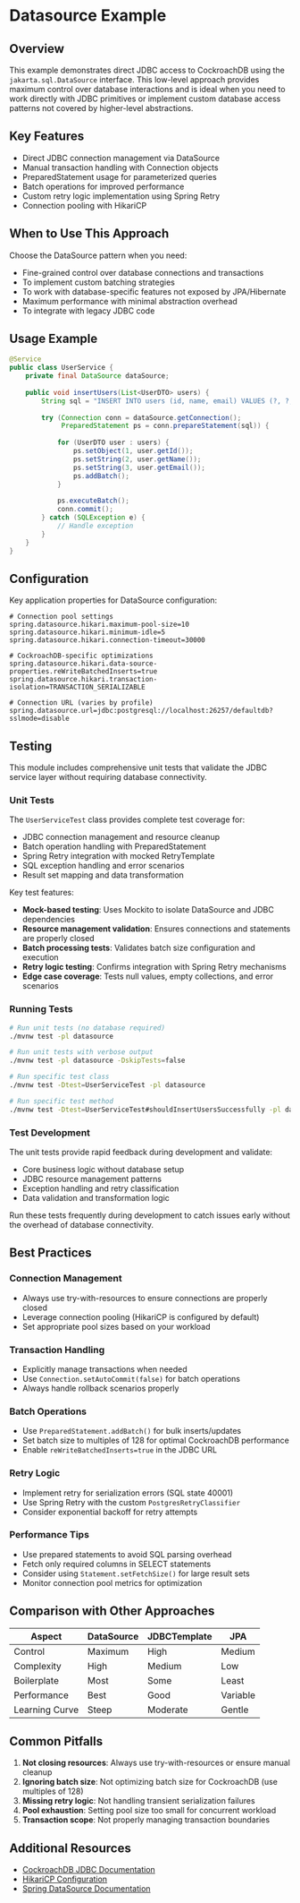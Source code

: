 # Datasource Example

## Overview

This example demonstrates direct JDBC access to CockroachDB using the `jakarta.sql.DataSource` interface. This low-level approach provides maximum control over database interactions and is ideal when you need to work directly with JDBC primitives or implement custom database access patterns not covered by higher-level abstractions.

## Key Features

- Direct JDBC connection management via DataSource
- Manual transaction handling with Connection objects
- PreparedStatement usage for parameterized queries
- Batch operations for improved performance
- Custom retry logic implementation using Spring Retry
- Connection pooling with HikariCP

## When to Use This Approach

Choose the DataSource pattern when you need:
- Fine-grained control over database connections and transactions
- To implement custom batching strategies
- To work with database-specific features not exposed by JPA/Hibernate
- Maximum performance with minimal abstraction overhead
- To integrate with legacy JDBC code

## Usage Example

```java
@Service
public class UserService {
    private final DataSource dataSource;
    
    public void insertUsers(List<UserDTO> users) {
        String sql = "INSERT INTO users (id, name, email) VALUES (?, ?, ?)";
        
        try (Connection conn = dataSource.getConnection();
             PreparedStatement ps = conn.prepareStatement(sql)) {
            
            for (UserDTO user : users) {
                ps.setObject(1, user.getId());
                ps.setString(2, user.getName());
                ps.setString(3, user.getEmail());
                ps.addBatch();
            }
            
            ps.executeBatch();
            conn.commit();
        } catch (SQLException e) {
            // Handle exception
        }
    }
}
```

## Configuration

Key application properties for DataSource configuration:

```properties
# Connection pool settings
spring.datasource.hikari.maximum-pool-size=10
spring.datasource.hikari.minimum-idle=5
spring.datasource.hikari.connection-timeout=30000

# CockroachDB-specific optimizations
spring.datasource.hikari.data-source-properties.reWriteBatchedInserts=true
spring.datasource.hikari.transaction-isolation=TRANSACTION_SERIALIZABLE

# Connection URL (varies by profile)
spring.datasource.url=jdbc:postgresql://localhost:26257/defaultdb?sslmode=disable
```

## Testing

This module includes comprehensive unit tests that validate the JDBC service layer without requiring database connectivity.

### Unit Tests

The `UserServiceTest` class provides complete test coverage for:
- JDBC connection management and resource cleanup
- Batch operation handling with PreparedStatement
- Spring Retry integration with mocked RetryTemplate
- SQL exception handling and error scenarios
- Result set mapping and data transformation

Key test features:
- **Mock-based testing**: Uses Mockito to isolate DataSource and JDBC dependencies
- **Resource management validation**: Ensures connections and statements are properly closed
- **Batch processing tests**: Validates batch size configuration and execution
- **Retry logic testing**: Confirms integration with Spring Retry mechanisms
- **Edge case coverage**: Tests null values, empty collections, and error scenarios

### Running Tests

```bash
# Run unit tests (no database required)
./mvnw test -pl datasource

# Run unit tests with verbose output
./mvnw test -pl datasource -DskipTests=false

# Run specific test class
./mvnw test -Dtest=UserServiceTest -pl datasource

# Run specific test method
./mvnw test -Dtest=UserServiceTest#shouldInsertUsersSuccessfully -pl datasource
```

### Test Development

The unit tests provide rapid feedback during development and validate:
- Core business logic without database setup
- JDBC resource management patterns
- Exception handling and retry classification
- Data validation and transformation logic

Run these tests frequently during development to catch issues early without the overhead of database connectivity.

## Best Practices

### Connection Management
- Always use try-with-resources to ensure connections are properly closed
- Leverage connection pooling (HikariCP is configured by default)
- Set appropriate pool sizes based on your workload

### Transaction Handling
- Explicitly manage transactions when needed
- Use `Connection.setAutoCommit(false)` for batch operations
- Always handle rollback scenarios properly

### Batch Operations
- Use `PreparedStatement.addBatch()` for bulk inserts/updates
- Set batch size to multiples of 128 for optimal CockroachDB performance
- Enable `reWriteBatchedInserts=true` in the JDBC URL

### Retry Logic
- Implement retry for serialization errors (SQL state 40001)
- Use Spring Retry with the custom `PostgresRetryClassifier`
- Consider exponential backoff for retry attempts

### Performance Tips
- Use prepared statements to avoid SQL parsing overhead
- Fetch only required columns in SELECT statements
- Consider using `Statement.setFetchSize()` for large result sets
- Monitor connection pool metrics for optimization

## Comparison with Other Approaches

| Aspect | DataSource | JDBCTemplate | JPA |
|--------|------------|--------------|-----|
| Control | Maximum | High | Medium |
| Complexity | High | Medium | Low |
| Boilerplate | Most | Some | Least |
| Performance | Best | Good | Variable |
| Learning Curve | Steep | Moderate | Gentle |

## Common Pitfalls

1. **Not closing resources**: Always use try-with-resources or ensure manual cleanup
2. **Ignoring batch size**: Not optimizing batch size for CockroachDB (use multiples of 128)
3. **Missing retry logic**: Not handling transient serialization failures
4. **Pool exhaustion**: Setting pool size too small for concurrent workload
5. **Transaction scope**: Not properly managing transaction boundaries

## Additional Resources

- [CockroachDB JDBC Documentation](https://www.cockroachlabs.com/docs/stable/build-a-java-app-with-cockroachdb.html)
- [HikariCP Configuration](https://github.com/brettwooldridge/HikariCP#configuration-knobs-baby)
- [Spring DataSource Documentation](https://docs.spring.io/spring-framework/docs/current/reference/html/data-access.html#jdbc-datasource)